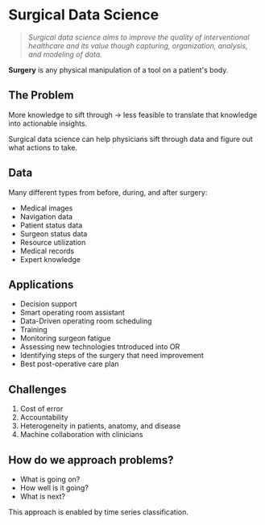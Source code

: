 # Surgical Data Science

> *Surgical data science aims to improve the quality of interventional healthcare and its value though capturing, organization, analysis, and modeling of data.*

**Surgery** is any physical manipulation of a tool on a patient's body.

## The Problem

More knowledge to sift through $\rightarrow$ less feasible to translate that knowledge into actionable insights.

Surgical data science can help physicians sift through data and figure out what actions to take.

## Data

Many different types from before, during, and after surgery:

* Medical images
* Navigation data
* Patient status data
* Surgeon status data
* Resource utilization
* Medical records
* Expert knowledge

## Applications

* Decision support
* Smart operating room assistant
* Data-Driven operating room scheduling
* Training
* Monitoring surgeon fatigue
* Assessing new technologies tntroduced into OR
* Identifying steps of the surgery that need improvement
* Best post-operative care plan

## Challenges

1. Cost of error
2. Accountability
3. Heterogeneity in patients, anatomy, and disease
4. Machine collaboration with clinicians

## How do we approach problems?

* What is going on?
* How well is it going?
* What is next?

This approach is enabled by time series classification.